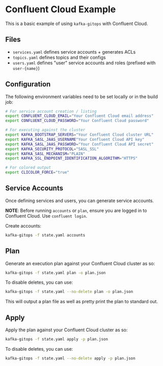 # Confluent Cloud Example

This is a basic example of using `kafka-gitops` with Confluent Cloud.

## Files
- `services.yaml` defines service accounts + generates ACLs
- `topics.yaml` defines topics and their configs
- `users.yaml` defines "user" service accounts and roles (prefixed with `user-{name}`)

## Configuration

The following environment variables need to be set locally or in the build job:

```bash
# For service account creation / listing
export CONFLUENT_CLOUD_EMAIL="Your Confluent Cloud email address"
export CONFLUENT_CLOUD_PASSWORD="Your Confluent Cloud password"

# For executing against the cluster
export KAFKA_BOOTSTRAP_SERVERS="Your Confluent Cloud cluster URL"
export KAFKA_SASL_JAAS_USERNAME"Your Confluent Cloud API key"
export KAFKA_SASL_JAAS_PASSWORD="Your Confluent Cloud API secret"
export KAFKA_SECURITY_PROTOCOL="SASL_SSL"
export KAFKA_SASL_MECHANISM="PLAIN"
export KAFKA_SSL_ENDPOINT_IDENTIFICATION_ALGORITHM="HTTPS"

# For colored output
export CLICOLOR_FORCE="true"
```

## Service Accounts

Once defining services and users, you can generate service accounts. 

**NOTE**: Before running `accounts` or `plan`, ensure you are logged in to Confluent Cloud. Use `confluent login`.

Create accounts:

```bash
kafka-gitops -f state.yaml accounts
```

## Plan

Generate an execution plan against your Confluent Cloud cluster as so:

```bash
kafka-gitops -f state.yaml plan -o plan.json
```

To disable deletes, you can use:

```bash
kafka-gitops -f state.yaml --no-delete plan -o plan.json
```

This will output a plan file as well as pretty print the plan to standard out.

## Apply

Apply the plan against your Confluent Cloud cluster as so:

```bash
kafka-gitops -f state.yaml apply -p plan.json
```


To disable deletes, you can use:

```bash
kafka-gitops -f state.yaml --no-delete apply -p plan.json
```